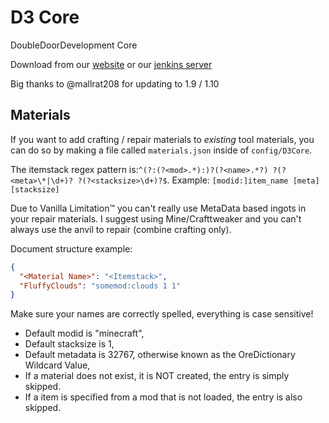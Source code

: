 D3 Core
=======

DoubleDoorDevelopment Core

Download from our [website](http://doubledoordev.net/) or our [jenkins server](https://jenkins.dries007.net/view/D3_mods/)

Big thanks to @mallrat208 for updating to 1.9 / 1.10

Materials
---------

If you want to add crafting / repair materials to *existing* tool materials, you can do so by making a file called `materials.json` inside of `config/D3Core`.

The itemstack regex pattern is:`^(?:(?<mod>.*):)?(?<name>.*?) ?(?<meta>\*|\d+)? ?(?<stacksize>\d+)?$`. Example: `[modid:]item_name [meta] [stacksize]`

Due to Vanilla Limitation™ you can't really use MetaData based ingots in your repair materials. I suggest using Mine/Crafttweaker and you can't always use the anvil to repair (combine crafting only).

Document structure example:

```json
{
  "<Material Name>": "<Itemstack>",
  "FluffyClouds": "somemod:clouds 1 1"
}
```

Make sure your names are correctly spelled, everything is case sensitive!

- Default modid is "minecraft",
- Default stacksize is 1,
- Default metadata is 32767, otherwise known as the OreDictionary Wildcard Value,
- If a material does not exist, it is NOT created, the entry is simply skipped.
- If a item is specified from a mod that is not loaded, the entry is also skipped.
